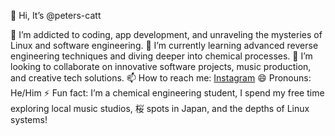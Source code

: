 👋 Hi, It’s @peters-catt

👀 I’m addicted to coding, app development, and unraveling the mysteries of Linux and software engineering.
🌱 I’m currently learning advanced reverse engineering techniques and diving deeper into chemical processes.
💞️ I’m looking to collaborate on innovative software projects, music production, and creative tech solutions.
📫 How to reach me: [Instagram](https://www.instagram.com/p_shachou/) 
😄 Pronouns: He/Him
⚡ Fun fact: I’m a chemical engineering student, I spend my free time exploring local music studios, 桜 spots in Japan, and the depths of Linux systems!
<!--- peters-catt/peters-catt is a ✨ special ✨ repository because its a quiet place.
